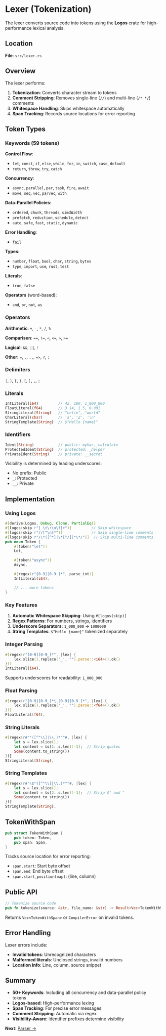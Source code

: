 # Lexer (Tokenization)

The lexer converts source code into tokens using the **Logos** crate for high-performance lexical analysis.

## Location

**File**: `src/lexer.rs`

## Overview

The lexer performs:
1. **Tokenization**: Converts character stream to tokens
2. **Comment Stripping**: Removes single-line (`//`) and multi-line (`/* */`) comments
3. **Whitespace Handling**: Skips whitespace automatically
4. **Span Tracking**: Records source locations for error reporting

## Token Types

### Keywords (59 tokens)

**Control Flow**:
- `let`, `const`, `if`, `else`, `while`, `for`, `in`, `switch`, `case`, `default`
- `return`, `throw`, `try`, `catch`

**Concurrency**:
- `async`, `parallel`, `par`, `task`, `fire`, `await`
- `move`, `seq`, `vec`, `parvec`, `with`

**Data-Parallel Policies**:
- `ordered`, `chunk`, `threads`, `simdWidth`
- `prefetch`, `reduction`, `schedule`, `detect`
- `auto`, `safe`, `fast`, `static`, `dynamic`

**Error Handling**:
- `fail`

**Types**:
- `number`, `float`, `bool`, `char`, `string`, `bytes`
- `type`, `import`, `use`, `rust`, `test`

**Literals**:
- `true`, `false`

**Operators** (word-based):
- `and`, `or`, `not`, `as`

### Operators

**Arithmetic**: `+`, `-`, `*`, `/`, `%`

**Comparison**: `==`, `!=`, `<`, `<=`, `>`, `>=`

**Logical**: `&&`, `||`, `!`

**Other**: `=`, `.`, `..`, `=>`, `?`, `:`

### Delimiters

`(`, `)`, `{`, `}`, `[`, `]`, `,`, `;`

### Literals

```rust
IntLiteral(i64)         // 42, 100, 1_000_000
FloatLiteral(f64)       // 3.14, 1.5, 0.001
StringLiteral(String)   // "hello", "world"
CharLiteral(char)       // 'a', 'Z', '\n'
StringTemplate(String)  // $"Hello {name}"
```

### Identifiers

```rust
Ident(String)           // public: myVar, calculate
ProtectedIdent(String)  // protected: _helper
PrivateIdent(String)    // private: __secret
```

Visibility is determined by leading underscores:
- No prefix: Public
- `_`: Protected
- `__`: Private

## Implementation

### Using Logos

```rust
#[derive(Logos, Debug, Clone, PartialEq)]
#[logos(skip r"[ \t\r\n\f]+")]         // Skip whitespace
#[logos(skip r"//[^\n]*")]             // Skip single-line comments
#[logos(skip r"/\*([^*]|\*[^/])*\*/")]  // Skip multi-line comments
pub enum Token {
    #[token("let")]
    Let,
    
    #[token("async")]
    Async,
    
    #[regex(r"[0-9][0-9_]*", parse_int)]
    IntLiteral(i64),
    
    // ... more tokens
}
```

### Key Features

1. **Automatic Whitespace Skipping**: Using `#[logos(skip)]`
2. **Regex Patterns**: For numbers, strings, identifiers
3. **Underscore Separators**: `1_000_000` → `1000000`
4. **String Templates**: `$"Hello {name}"` tokenized separately

### Integer Parsing

```rust
#[regex(r"[0-9][0-9_]*", |lex| {
    lex.slice().replace('_', "").parse::<i64>().ok()
})]
IntLiteral(i64),
```

Supports underscores for readability: `1_000_000`

### Float Parsing

```rust
#[regex(r"[0-9][0-9_]*\.[0-9][0-9_]*", |lex| {
    lex.slice().replace('_', "").parse::<f64>().ok()
})]
FloatLiteral(f64),
```

### String Literals

```rust
#[regex(r#""([^"\\]|\\.)*""#, |lex| {
    let s = lex.slice();
    let content = &s[1..s.len()-1];  // Strip quotes
    Some(content.to_string())
})]
StringLiteral(String),
```

### String Templates

```rust
#[regex(r#"\$"([^"\\]|\\.)*""#, |lex| {
    let s = lex.slice();
    let content = &s[2..s.len()-1];  // Strip $" and "
    Some(content.to_string())
})]
StringTemplate(String),
```

## TokenWithSpan

```rust
pub struct TokenWithSpan {
    pub token: Token,
    pub span: Span,
}
```

Tracks source location for error reporting:
- `span.start`: Start byte offset
- `span.end`: End byte offset
- `span.start_position(map)`: (line, column)

## Public API

```rust
// Tokenize source code
pub fn tokenize(source: &str, file_name: &str) -> Result<Vec<TokenWithSpan>>
```

Returns `Vec<TokenWithSpan>` or `CompilerError` on invalid tokens.

## Error Handling

Lexer errors include:
- **Invalid tokens**: Unrecognized characters
- **Malformed literals**: Unclosed strings, invalid numbers
- **Location info**: Line, column, source snippet

## Summary

- **50+ Keywords**: Including all concurrency and data-parallel policy tokens
- **Logos-based**: High-performance lexing
- **Span Tracking**: For precise error messages
- **Comment Stripping**: Automatic via regex
- **Visibility-Aware**: Identifier prefixes determine visibility

**Next**: [Parser →](parser.md)
